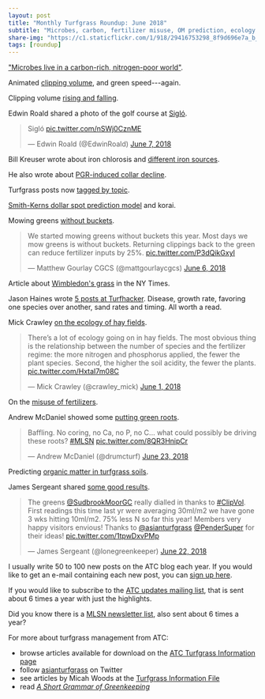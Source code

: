 ```yaml
---
layout: post
title: "Monthly Turfgrass Roundup: June 2018"
subtitle: "Microbes, carbon, fertilizer misuse, OM prediction, ecology of hay fields, roots, PGR collar decline, iron, Turfhacker, #ClipVol"
share-img: "https://c1.staticflickr.com/1/918/29416753298_8f9d696e7a_b_d.jpg"
tags: [roundup]
---
```


["Microbes live in a carbon-rich, nitrogen-poor world"](https://www.asianturfgrass.com/2018-06-01-microbes-live-carbon-rich-nitrogen-poor-world/).

Animated [clipping volume](https://www.asianturfgrass.com/2018-06-03-clipvol-animation-and-green-speed/), and green speed---again.

Clipping volume [rising and falling](https://www.asianturfgrass.com/2018-06-10-some-rise-some-fall-some-climb/).

Edwin Roald shared a photo of the golf course at [Sigló](https://twitter.com/EdwinRoald/status/1004734607034548224).

<blockquote class="twitter-tweet" data-lang="en"><p lang="pt" dir="ltr">Sigló <a href="https://t.co/nSWj0CznME">pic.twitter.com/nSWj0CznME</a></p>&mdash; Edwin Roald (@EdwinRoald) <a href="https://twitter.com/EdwinRoald/status/1004734607034548224?ref_src=twsrc%5Etfw">June 7, 2018</a></blockquote>
<script async src="https://platform.twitter.com/widgets.js" charset="utf-8"></script>

Bill Kreuser wrote about iron chlorosis and [different iron sources](https://turf.unl.edu/turfinfo/6-7-Iron-Chelates.pdf).

He also wrote about [PGR-induced collar decline](https://turf.unl.edu/turfinfo/6-1-Preventing-Collar-Decline.pdf).

Turfgrass posts now [tagged by topic](https://www.asianturfgrass.com/2018-06-13-turfgrass-topic-index/).

[Smith-Kerns dollar spot prediction model](https://www.asianturfgrass.com/2018-06-17-smith-kerns-and-korai/) and korai.

Mowing greens [without buckets](https://twitter.com/mattgourlaycgcs/status/1004325621676331008).

<blockquote class="twitter-tweet" data-lang="en"><p lang="en" dir="ltr">We started mowing greens without buckets this year. Most days we mow greens is without buckets. Returning clippings back to the green can reduce fertilizer inputs by 25%. <a href="https://t.co/P3dQikGxyI">pic.twitter.com/P3dQikGxyI</a></p>&mdash; Matthew Gourlay CGCS (@mattgourlaycgcs) <a href="https://twitter.com/mattgourlaycgcs/status/1004325621676331008?ref_src=twsrc%5Etfw">June 6, 2018</a></blockquote>
<script async src="https://platform.twitter.com/widgets.js" charset="utf-8"></script>

Article about [Wimbledon's grass](https://www.nytimes.com/2018/06/30/sports/tennis/wimbledon-grass-courts-green-brown.html) in the NY Times.

Jason Haines wrote [5 posts at Turfhacker](http://www.turfhacker.com/2018/06/). Disease, growth rate, favoring one species over another, sand rates and timing. All worth a read.

Mick Crawley [on the ecology of hay fields](https://twitter.com/crawley_mick/status/1002436927637868544).

<blockquote class="twitter-tweet" data-lang="en"><p lang="en" dir="ltr">There’s a lot of ecology going on in hay fields.  The most obvious thing is the relationship between the number of species and the fertilizer regime:  the more nitrogen and phosphorus applied, the fewer the plant species. Second, the higher the soil acidity, the fewer the plants. <a href="https://t.co/HxtaI7m08C">pic.twitter.com/HxtaI7m08C</a></p>&mdash; Mick Crawley (@crawley_mick) <a href="https://twitter.com/crawley_mick/status/1002436927637868544?ref_src=twsrc%5Etfw">June 1, 2018</a></blockquote>
<script async src="https://platform.twitter.com/widgets.js" charset="utf-8"></script>

On the [misuse of fertilizers](https://www.asianturfgrass.com/2018-06-24-deterioration-of-good-golfing-conditions/). 

Andrew McDaniel showed some [putting green roots](https://twitter.com/drumcturf/status/1010330051689107456).

<blockquote class="twitter-tweet" data-lang="en"><p lang="en" dir="ltr">Baffling. No coring, no Ca, no P, no C... what could possibly be driving these roots? <a href="https://twitter.com/hashtag/MLSN?src=hash&amp;ref_src=twsrc%5Etfw">#MLSN</a> <a href="https://t.co/8QR3HnipCr">pic.twitter.com/8QR3HnipCr</a></p>&mdash; Andrew McDaniel (@drumcturf) <a href="https://twitter.com/drumcturf/status/1010330051689107456?ref_src=twsrc%5Etfw">June 23, 2018</a></blockquote>
<script async src="https://platform.twitter.com/widgets.js" charset="utf-8"></script>

Predicting [organic matter in turfgrass soils](https://www.asianturfgrass.com/2018-06-29-predicting-organic-matter/).

James Sergeant shared [some good results](https://twitter.com/lonegreenkeeper/status/1010253951231512577).

<blockquote class="twitter-tweet" data-lang="en"><p lang="en" dir="ltr">The greens <a href="https://twitter.com/SudbrookMoorGC?ref_src=twsrc%5Etfw">@SudbrookMoorGC</a> really dialled in thanks to <a href="https://twitter.com/hashtag/ClipVol?src=hash&amp;ref_src=twsrc%5Etfw">#ClipVol</a>. First readings this time last yr were averaging 30ml/m2 we have gone 3 wks hitting 10ml/m2. 75% less N so far this year!  Members very happy visitors envious! Thanks to <a href="https://twitter.com/asianturfgrass?ref_src=twsrc%5Etfw">@asianturfgrass</a> <a href="https://twitter.com/PenderSuper?ref_src=twsrc%5Etfw">@PenderSuper</a> for their ideas! <a href="https://t.co/1tpwDxvPMp">pic.twitter.com/1tpwDxvPMp</a></p>&mdash; James Sergeant (@lonegreenkeeper) <a href="https://twitter.com/lonegreenkeeper/status/1010253951231512577?ref_src=twsrc%5Etfw">June 22, 2018</a></blockquote>
<script async src="https://platform.twitter.com/widgets.js" charset="utf-8"></script>

I usually write 50 to 100 new posts on the ATC blog each year. If you would like to get an e-mail containing each new post, you can [sign up here](http://www.subscribepage.com/atc_blog_email).

If you would like to subscribe to the [ATC updates mailing list](http://www.subscribepage.com/atcupdate), that is sent about 6 times a year with just the highlights.

Did you know there is a [MLSN newsletter list](http://www.subscribepage.com/mlsn), also sent about 6 times a year?

For more about turfgrass management from ATC:

* browse articles available for download on the [ATC Turfgrass Information page](http://www.micahwoods.typepad.com/test_static/turf-information.html)
* follow [asianturfgrass](https://twitter.com/asianturfgrass) on Twitter
* see articles by Micah Woods at the [Turfgrass Information File](http://tic.lib.msu.edu/tgif/flink?name=Woods,%20Micah)
* read [*A Short Grammar of Greenkeeping*](https://leanpub.com/short_grammar_of_greenkeeping)
